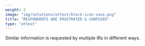 ```yaml
---
weight: 2
image: "img/solutions/attest/block-icon-save.png"
title: "RESPONDENTS ARE FRUSTRATED & CONFUSED"
type: "attest"
---
```

Similar information is requested by multiple IRs in different ways.
